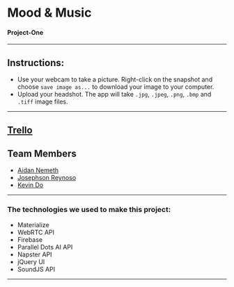 # Mood & Music

#### Project-One

---------------

## Instructions:
* Use your webcam to take a picture. Right-click on the snapshot and choose `save image as...` to download your image to your computer. 
* Upload your headshot. The app will take `.jpg`, `.jpeg`, `.png`, `.bmp` and `.tiff` image files. 

---------------
## [Trello](https://trello.com/b/aIbXUAJ1/project-one)

## Team Members
* [Aidan Nemeth](https://github.com/ironaidan)
* [Josephson Reynoso](https://github.com/JSR88431)
* [Kevin Do](https://github.com/do-kevin)

---------------

### The technologies we used to make this project:
- Materialize
- WebRTC API
- Firebase
- Parallel Dots AI API
- Napster API
- jQuery UI
- SoundJS API

--------------
